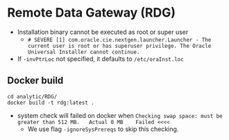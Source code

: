 # Remote Data Gateway (RDG)
- Installation binary cannot be executed as root or super user
  - `# SEVERE [1] com.oracle.cie.nextgen.launcher.Launcher - The current user is root or has superuser privilege. The Oracle Universal Installer cannot continue.`
- If `-invPtrLoc` not specified, it defaults to `/etc/oraInst.loc`

## Docker build
```
cd analytic/RDG/
docker build -t rdg:latest . 
```


- system check will failed on docker when `Checking swap space: must be greater than 512 MB.   Actual 0 MB    Failed <<<< `
  - We use flag `-ignoreSysPrereqs` to skip this checking. 